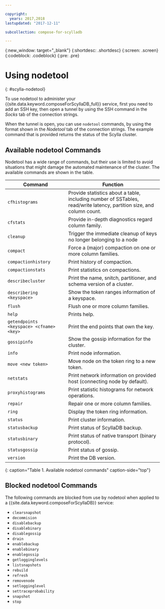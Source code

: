 ```yaml
---

copyright:
  years: 2017,2018
lastupdated: "2017-12-11"

subcollection: compose-for-scylladb

---
```


{:new_window: target="_blank"}
{:shortdesc: .shortdesc}
{:screen: .screen}
{:codeblock: .codeblock}
{:pre: .pre}

# Using nodetool
{: #scylla-nodetool}

To use nodetool to administer your {{site.data.keyword.composeForScyllaDB_full}} service, first you need to add an SSH key, then open a tunnel by using the SSH command in the _Socks_ tab of the connection strings.

When the tunnel is open, you can use `nodetool` commands, by using the format shown in the _Nodetool_ tab of the connection strings. The example command that is provided returns the status of the Scylla cluster.

## Available nodetool Commands

Nodetool has a wide range of commands, but their use is limited to avoid situations that might damage the automated maintenance of the cluster. The available commands are shown in the table.

Command|Function
----------|-----------
`cfhistograms`|Provide statistics about a table, including number of SSTables, read/write latency, partition size, and column count.
`cfstats`|Provide in-depth diagnostics regard column family.
`cleanup`|Trigger the immediate cleanup of keys no longer belonging to a node
`compact`|Force a (major) compaction on one or more column families.
`compactionhistory`|Print history of compaction.
`compactionstats`|Print statistics on compactions.
`describecluster`|Print the name, snitch, partitioner, and schema version of a cluster.
`describering <keyspace>`|Show the token ranges information of a keyspace.
`flush`|Flush one or more column families.
`help`|Prints help.
`getendpoints <keyspace> <cfname> <key>`|Print the end points that own the key.
`gossipinfo`|Show the gossip information for the cluster.
`info`|Print node information.
`move <new token>`|Move node on the token ring to a new token.
`netstats`|Print network information on provided host (connecting node by default).
`proxyhistograms`|Print statistic histograms for network operations.
`repair`|Repair one or more column families.
`ring`|Display the token ring information.
`status`|Print cluster information.
`statusbackup`|Print status of ScyllaDB backup.
`statusbinary`|Print status of native transport (binary protocol).
`statusgossip`|Print status of gossip.
`version`|Print the DB version.
{: caption="Table 1. Available nodetool commands" caption-side="top"}


## Blocked nodetool Commands

The following commands are blocked from use by nodetool when applied to a {{site.data.keyword.composeForScyllaDB}} service:

- `clearsnapshot`
- `decommision`
- `disablebackup`
- `disablebinary`
- `disablegossip`
- `drain`
- `enablebackup`
- `enablebinary`
- `enablegossip`
- `getlogginglevels`
- `listsnapshots`
- `rebuild`
- `refresh`
- `removenode`
- `setlogginglevel`
- `settraceprobability`
- `snapshot`
- `stop`
